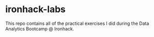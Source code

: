 # ironhack-labs
This repo contains all of the practical exercises I did during the Data Analytics Bootcamp @ Ironhack. 
